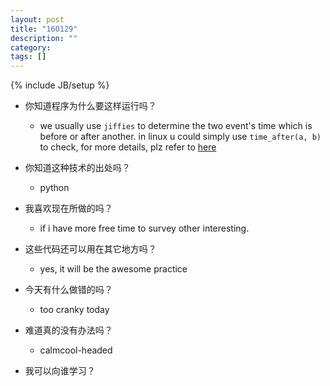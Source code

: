 ```yaml
---
layout: post
title: "160129"
description: ""
category: 
tags: []
---
```

{% include JB/setup %}

* 你知道程序为什么要这样运行吗？
  * we usually use `jiffies` to determine the two event's time which is before or after another. in linux u could simply use `time_after(a, b)` to check, for more details, plz refer to [here](http://blog.chinaunix.net/uid-23629988-id-3477143.html)

* 你知道这种技术的出处吗？
  * python

* 我喜欢现在所做的吗？
  * if i have more free time to survey other interesting.

* 这些代码还可以用在其它地方吗？
  * yes, it will be the awesome practice

* 今天有什么做错的吗？
  * too cranky today

* 难道真的没有办法吗？
  * calmcool-headed 

* 我可以向谁学习？
 

